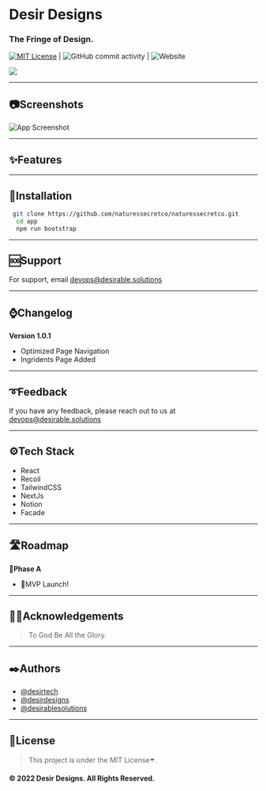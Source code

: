 
# Desir Designs

### The Fringe of Design.

 [![MIT License](https://img.shields.io/badge/License-MIT-green.svg)](https://choosealicense.com/licenses/mit/) | ![GitHub commit activity](https://img.shields.io/github/commit-activity/w/naturessecretco/naturessecret.co?color=green&label=activity&logo=github&logoColor=yellow&style=plastic) | ![Website](https://img.shields.io/website?down_color=red&down_message=fuck%21&label=status&logo=git&logoColor=yellow&up_message=systems%20online&url=https%3A%2F%2Fnaturessecret.co)

<img src="./docs/logo.png" />

---

## 📷Screenshots

![App Screenshot](https://via.placeholder.com/468x300?text=App+Screenshot+Here)

---

## ✨Features


---


## 🔨Installation


```bash
 git clone https://github.com/naturessecretco/naturessecretco.git
  cd app
  npm run bootstrap
```

---
    
## 🆘Support

For support, email devops@desirable.solutions

---

## ⌚Changelog


**Version 1.0.1**
* Optimized Page Navigation
* Ingridents Page Added



---

## ➰Feedback

If you have any feedback, please reach out to us at devops@desirable.solutions

---

## ⚙️Tech Stack

* React
* Recoil
* TailwindCSS
* NextJs
* Notion
* Facade 
  
---

## 🛣️Roadmap

📍**Phase A**  
* 🎉MVP Launch!

---



## 🙏🏿Acknowledgements

 > To God Be All the Glory. 


---

## ✒️Authors

- [@desirtech](https://www.github.com/desir-tech)
- [@desirdesigns](https://www.github.com/desirdesigns)
- [@desirablesolutions](https://www.github.com/desirablesolutions)


---

## 📜License

> This project is under the MIT License☂️. 

**©️ 2022 Desir Designs. All Rights Reserved.**

